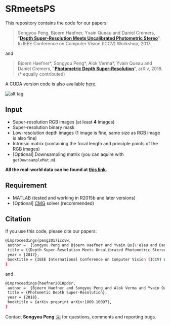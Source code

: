 # SRmeetsPS

This repository contains the code for our papers:  
> Songyou Peng, Bjoern Haefner, Yvain Queau and Daniel Cremers, "**[Depth Super-Resolution Meets Uncalibrated Photometric Stereo](https://arxiv.org/abs/1708.00411)**", In IEEE Conference on Computer Vision (ICCV) Workshop, 2017.

and 

> Bjoern Haefner*, Songyou Peng*, Alok Verma*, Yvain Queau and Daniel Cremers, "**[Photometric Depth Super-Resolution](https://arxiv.org/abs/1809.10097)**", arXiv, 2018. (* equally contributed)

A CUDA version code is also available [here](https://github.com/nihalsid/SRmeetsPS-CUDA).

![alt tag](https://pengsongyou.github.io/media/iccvw2017_teaser.png)
## Input
* Super-resolution RGB images (at least **4** images)
* Super-resolution binary mask
* Low-resolution depth images (1 image is fine, same size as RGB image is also fine)
* Intrinsic matrix (containing the focal length and principle points of the RGB images)
* [Optional] Downsampling matrix (you can aquire with ``getDownsampleMat.m``)

**All the real-world data can be found at [this link](https://vision.in.tum.de/data/datasets/photometricdepthsr).**

## Requirement
* MATLAB (tested and working in R2015b and later versions)
* [Optional] [CMG](http://www.cs.cmu.edu/~jkoutis/cmg.html) solver (recommended)


## Citation
If you use this code, please cite our papers:
```sh
@inproceedings{peng2017iccvw,
 author =  {Songyou Peng and Bjoern Haefner and Yvain Qu{\'e}au and Daniel Cremers},
 title = {{Depth Super-Resolution Meets Uncalibrated Photometric Stereo}},
 year = {2017},
 booktitle = {IEEE International Conference on Computer Vision (ICCV) Workshop},
}
```
and
```sh
@inproceedings{haefner2018pdsr,
 author =  {Bjoern Haefner and Songyou Peng and Alok Verma and Yvain Qu{\'e}au and Daniel Cremers},
 title = {Photometic Depth Super-Resolution},
 year = {2018},
 booktitle = {arXiv preprint arXiv:1809.10097},
}
```
Contact **Songyou Peng** [:envelope:](mailto:psy920710@gmail.com) for questions, comments and reporting bugs.
